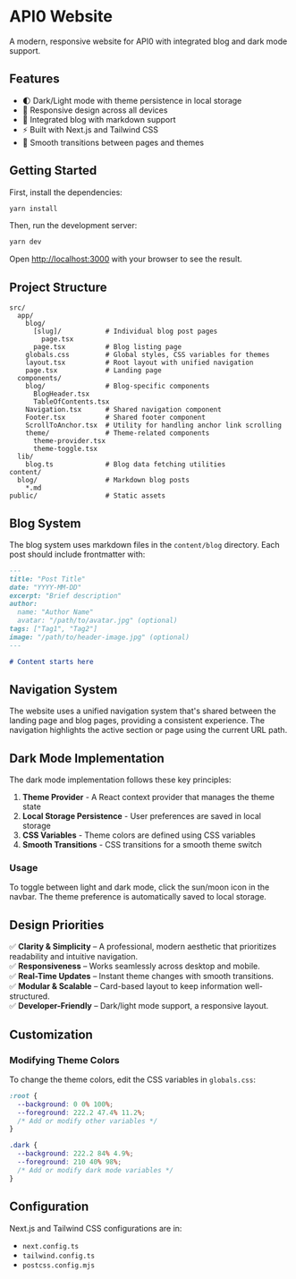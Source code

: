 # API0 Website

A modern, responsive website for API0 with integrated blog and dark mode support.

## Features

- 🌓 Dark/Light mode with theme persistence in local storage
- 📱 Responsive design across all devices
- 📝 Integrated blog with markdown support
- ⚡ Built with Next.js and Tailwind CSS
- 🔄 Smooth transitions between pages and themes

## Getting Started

First, install the dependencies:

```bash
yarn install
```

Then, run the development server:

```bash
yarn dev
```

Open [http://localhost:3000](http://localhost:3000) with your browser to see the result.

## Project Structure

```
src/
  app/
    blog/
      [slug]/           # Individual blog post pages
        page.tsx        
      page.tsx          # Blog listing page
    globals.css         # Global styles, CSS variables for themes
    layout.tsx          # Root layout with unified navigation
    page.tsx            # Landing page
  components/
    blog/               # Blog-specific components
      BlogHeader.tsx
      TableOfContents.tsx
    Navigation.tsx      # Shared navigation component
    Footer.tsx          # Shared footer component
    ScrollToAnchor.tsx  # Utility for handling anchor link scrolling
    theme/              # Theme-related components
      theme-provider.tsx
      theme-toggle.tsx
  lib/
    blog.ts             # Blog data fetching utilities
content/
  blog/                 # Markdown blog posts
    *.md
public/                 # Static assets
```

## Blog System

The blog system uses markdown files in the `content/blog` directory. Each post should include frontmatter with:

```md
---
title: "Post Title"
date: "YYYY-MM-DD"
excerpt: "Brief description"
author:
  name: "Author Name"
  avatar: "/path/to/avatar.jpg" (optional)
tags: ["Tag1", "Tag2"]
image: "/path/to/header-image.jpg" (optional)
---

# Content starts here
```

## Navigation System

The website uses a unified navigation system that's shared between the landing page and blog pages, providing a consistent experience. The navigation highlights the active section or page using the current URL path.

## Dark Mode Implementation

The dark mode implementation follows these key principles:

1. **Theme Provider** - A React context provider that manages the theme state
2. **Local Storage Persistence** - User preferences are saved in local storage
3. **CSS Variables** - Theme colors are defined using CSS variables
4. **Smooth Transitions** - CSS transitions for a smooth theme switch

### Usage

To toggle between light and dark mode, click the sun/moon icon in the navbar. The theme preference is automatically saved to local storage.

## Design Priorities

✅ **Clarity & Simplicity** – A professional, modern aesthetic that prioritizes readability and intuitive navigation.  
✅ **Responsiveness** – Works seamlessly across desktop and mobile.  
✅ **Real-Time Updates** – Instant theme changes with smooth transitions.  
✅ **Modular & Scalable** – Card-based layout to keep information well-structured.  
✅ **Developer-Friendly** – Dark/light mode support, a responsive layout.

## Customization

### Modifying Theme Colors

To change the theme colors, edit the CSS variables in `globals.css`:

```css
:root {
  --background: 0 0% 100%;
  --foreground: 222.2 47.4% 11.2%;
  /* Add or modify other variables */
}

.dark {
  --background: 222.2 84% 4.9%;
  --foreground: 210 40% 98%;
  /* Add or modify dark mode variables */
}
```

## Configuration

Next.js and Tailwind CSS configurations are in:
- `next.config.ts`
- `tailwind.config.ts`
- `postcss.config.mjs`
